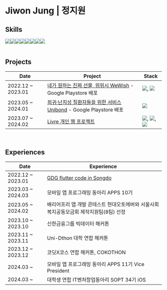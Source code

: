 # Jiwon Jung | 정지원

## Skills
<div style="display:flex; flex-direction:row;">
  <img src="https://img.shields.io/badge/ios-000000?style=flat-square&logo=apple&logoColor=white"/>
  <img src="https://img.shields.io/badge/Flutter-02569B?style=flat-square&logo=flutter&logoColor=white"/>
  <img src="https://img.shields.io/badge/React-61DAFB?style=flat-square&logo=React&logoColor=white"/>
  <img src="https://img.shields.io/badge/Python-3776AB?style=flat-square&logo=Python&logoColor=white"/>
  <img src="https://img.shields.io/badge/HTML5-E34F26?style=flat-square&logo=html5&logoColor=white"/>
  <img src="https://img.shields.io/badge/JavaScript-F7DF1E?style=flat-square&logo=JavaScript&logoColor=black"/>
  <img src="https://img.shields.io/badge/CSS3-1572B6?style=flat-square&logo=CSS3&logoColor=white"/>
  <img src="https://img.shields.io/badge/C-A8B9CC?style=flat-square&logo=C&logoColor=white"/>
</div>
<br>

## Projects
|Date|Project|Stack|
|--|--|--|
2022.12 ~ 2023.01|[네가 원하는 진짜 선물, 위위시 WeWish](https://github.com/codeJiwon/wewish_codeJiwon) - Google Playstore 배포|<img src="https://img.shields.io/badge/Flutter-02569B?style=flat-square&logo=flutter&logoColor=white"/>, <img src="https://img.shields.io/badge/Firebase-FFCA28?style=flat-square&logo=firebase&logoColor=black"/>
2023.05 ~ 2024.01 |[희귀·난치성 질환자들을 위한 서비스 Unibond](https://github.com/UniBond-jijijin/UniBond-flutter) - Google Playstore 배포|<img src="https://img.shields.io/badge/Flutter-02569B?style=flat-square&logo=flutter&logoColor=white"/>
2023.07 ~ 2024.02 |[Livre 개인 웹 프로젝트](https://github.com/APPS-sookmyung/2023-Livre)|<img src="https://img.shields.io/badge/HTML5-E34F26?style=flat-square&logo=html5&logoColor=white"/>, <img src="https://img.shields.io/badge/CSS3-1572B6?style=flat-square&logo=css3&logoColor=white"/>, <img src="https://img.shields.io/badge/JavaScript-F7DF1E?style=flat-square&logo=javascript&logoColor=black"/>
<br>

## Experiences
|Date|Experience|
|--|--|
2022.12 ~ 2023.01 | [GDG flutter code in Songdo](https://gdg.community.dev/events/details/google-gdg-songdo-presents-flutter-code-in-songdo-2022-12-17-1/) 
2023.03 ~ 2024.03 | 모바일 앱 프로그래밍 동아리 APPS 10기
2023.05 ~ 2024.02 | 배리어프리 앱 개발 콘테스트 현대오토에버와 서울사회복지공동모금회 제작지원팀(8팀) 선정
2023.10 ~ 2023.10 | 신한금융그룹 빅데이터 해커톤
2023.11 ~ 2023.11 | Uni-Dthon 대학 연합 해커톤
2023.12 ~ 2023.12 | 코딧X코스 연합 해커톤, COKOTHON
2024.03 ~ | 모바일 앱 프로그래밍 동아리 APPS 11기 Vice President
2024.03 ~ | 대학생 연합 IT벤처창업동아리 SOPT 34기 iOS




